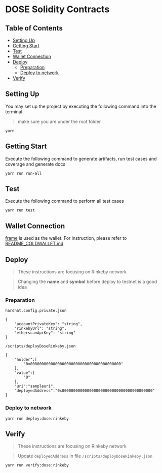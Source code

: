 # DOSE Solidity Contracts

## Table of Contents

* [Setting Up](#setting-up)
* [Getting Start](#getting-start)
* [Test](#test)
* [Wallet Connection](#wallet-connection)
* [Deploy](#deploy)
    * [Preparation](#preparation)
    * [Deploy to network](#deploy-to-network)
* [Verify](#verify)

## Setting Up

You may set up the project by executing the following command into the terminal

> make sure you are under the root folder

```
yarn
```

## Getting Start

Execute the following command to generate artifacts, run test cases and coverage and generate docs

```
yarn run run-all
```

## Test

Execute the following command to perform all test cases

```
yarn run test

```

## Wallet Connection

[frame](https://frame.sh/) is used as the wallet.  For instruction, please refer to [README_COLDWALLET.md](./README_COLDWALLET.md)

## Deploy

> These instructions are focusing on Rinkeby network

> Changing the **name** and **symbol** before deploy to testnet is a good idea

### Preparation

`hardhat.config.private.json`

```
{
    "accountPrivateKey": "string",
    "rinkebyUrl": "string",
    "etherscanApiKey": "string"
}
```

`/scripts/deployDoseRinkeby.json`

```
{
    "holder":[
        "0x0000000000000000000000000000000000000000"
    ],
    "value":[
        "0"
    ],
    "uri":"sampleuri",
    "deployedAddress":"0x0000000000000000000000000000000000000000"
}
```

### Deploy to network

```
yarn run deploy:dose:rinkeby
```

## Verify

> These instructions are focusing on Rinkeby network
 
> Update `deployedAddress` in file `/scripts/deployDoseRinkeby.json`
```
yarn run verify:dose:rinkeby
```
